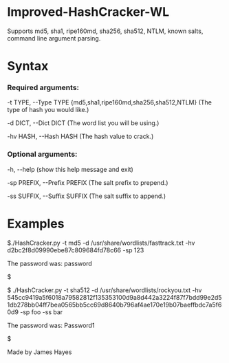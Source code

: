# Improved-HashCracker-WL
Supports md5, sha1, ripe160md, sha256, sha512, NTLM, known salts, command line argument parsing.


# Syntax 


### Required arguments:

-t TYPE, --Type TYPE    {md5,sha1,ripe160md,sha256,sha512,NTLM}
                        (The type of hash you would like.)

-d DICT, --Dict DICT  (The word list you will be using.)

-hv HASH, --Hash HASH
                        (The hash value to crack.)

### Optional arguments:
  -h, --help            (show this help message and exit)
  
  
  -sp PREFIX, --Prefix PREFIX
                        (The salt prefix to prepend.)
 
  -ss SUFFIX, --Suffix SUFFIX
                        (The salt suffix to append.)

# Examples


$./HashCracker.py -t md5 -d /usr/share/wordlists/fasttrack.txt -hv d2bc2f8d09990ebe87c809684fd78c66 -sp 123

The password was: password

$




$ ./HashCracker.py -t sha512 -d /usr/share/wordlists/rockyou.txt -hv 545cc9419a5f6018a79582812f135353100d9a8d442a3224f87f7bdd99e2d51db278bb04ff7bea0565bb5cc69d8640b796af4ae170e19b07baeffbdc7a5f60d9 -sp foo -ss bar

The password was: Password1

$ 

Made by James Hayes
